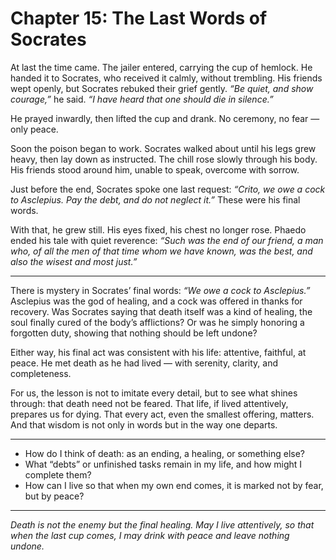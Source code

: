 # Chapter 15: The Last Words of Socrates

At last the time came. The jailer entered, carrying the cup of hemlock. He handed it to Socrates, who received it calmly, without trembling. His friends wept openly, but Socrates rebuked their grief gently. *“Be quiet, and show courage,”* he said. *“I have heard that one should die in silence.”*

He prayed inwardly, then lifted the cup and drank. No ceremony, no fear — only peace.

Soon the poison began to work. Socrates walked about until his legs grew heavy, then lay down as instructed. The chill rose slowly through his body. His friends stood around him, unable to speak, overcome with sorrow.

Just before the end, Socrates spoke one last request: *“Crito, we owe a cock to Asclepius. Pay the debt, and do not neglect it.”* These were his final words.

With that, he grew still. His eyes fixed, his chest no longer rose. Phaedo ended his tale with quiet reverence: *“Such was the end of our friend, a man who, of all the men of that time whom we have known, was the best, and also the wisest and most just.”*

---

There is mystery in Socrates’ final words: *“We owe a cock to Asclepius.”* Asclepius was the god of healing, and a cock was offered in thanks for recovery. Was Socrates saying that death itself was a kind of healing, the soul finally cured of the body’s afflictions? Or was he simply honoring a forgotten duty, showing that nothing should be left undone?

Either way, his final act was consistent with his life: attentive, faithful, at peace. He met death as he had lived — with serenity, clarity, and completeness.

For us, the lesson is not to imitate every detail, but to see what shines through: that death need not be feared. That life, if lived attentively, prepares us for dying. That every act, even the smallest offering, matters. And that wisdom is not only in words but in the way one departs.

---

* How do I think of death: as an ending, a healing, or something else?
* What “debts” or unfinished tasks remain in my life, and how might I complete them?
* How can I live so that when my own end comes, it is marked not by fear, but by peace?

---

*Death is not the enemy but the final healing. May I live attentively, so that when the last cup comes, I may drink with peace and leave nothing undone.*
